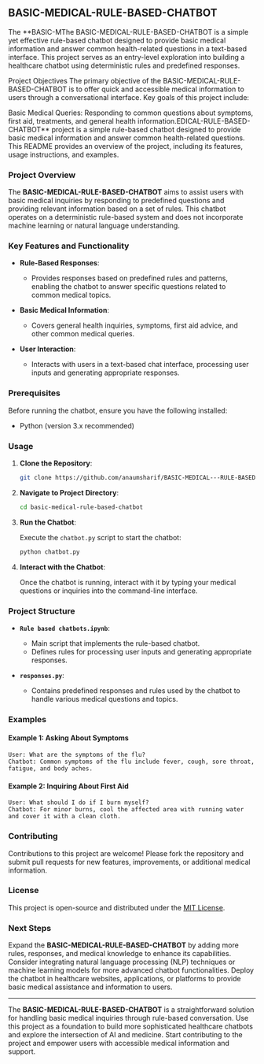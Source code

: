 ## BASIC-MEDICAL-RULE-BASED-CHATBOT

The **BASIC-MThe BASIC-MEDICAL-RULE-BASED-CHATBOT is a simple yet effective rule-based chatbot designed to provide basic medical information and answer common health-related questions in a text-based interface. This project serves as an entry-level exploration into building a healthcare chatbot using deterministic rules and predefined responses.

Project Objectives
The primary objective of the BASIC-MEDICAL-RULE-BASED-CHATBOT is to offer quick and accessible medical information to users through a conversational interface. Key goals of this project include:

Basic Medical Queries:
Responding to common questions about symptoms, first aid, treatments, and general health information.EDICAL-RULE-BASED-CHATBOT** project is a simple rule-based chatbot designed to provide basic medical information and answer common health-related questions. This README provides an overview of the project, including its features, usage instructions, and examples.

### Project Overview

The **BASIC-MEDICAL-RULE-BASED-CHATBOT** aims to assist users with basic medical inquiries by responding to predefined questions and providing relevant information based on a set of rules. This chatbot operates on a deterministic rule-based system and does not incorporate machine learning or natural language understanding.

### Key Features and Functionality

- **Rule-Based Responses**:
  - Provides responses based on predefined rules and patterns, enabling the chatbot to answer specific questions related to common medical topics.

- **Basic Medical Information**:
  - Covers general health inquiries, symptoms, first aid advice, and other common medical queries.

- **User Interaction**:
  - Interacts with users in a text-based chat interface, processing user inputs and generating appropriate responses.

### Prerequisites

Before running the chatbot, ensure you have the following installed:

- Python (version 3.x recommended)

### Usage

1. **Clone the Repository**:

   ```bash
   git clone https://github.com/anaumsharif/BASIC-MEDICAL---RULE-BASED-CHATBOT.git
   ```

2. **Navigate to Project Directory**:

   ```bash
   cd basic-medical-rule-based-chatbot
   ```

3. **Run the Chatbot**:

   Execute the `chatbot.py` script to start the chatbot:

   ```bash
   python chatbot.py
   ```

4. **Interact with the Chatbot**:

   Once the chatbot is running, interact with it by typing your medical questions or inquiries into the command-line interface.

### Project Structure

- **`Rule based chatbots.ipynb`**:
  - Main script that implements the rule-based chatbot.
  - Defines rules for processing user inputs and generating appropriate responses.

- **`responses.py`**:
  - Contains predefined responses and rules used by the chatbot to handle various medical questions and topics.

### Examples

#### Example 1: Asking About Symptoms

```
User: What are the symptoms of the flu?
Chatbot: Common symptoms of the flu include fever, cough, sore throat, fatigue, and body aches.
```

#### Example 2: Inquiring About First Aid

```
User: What should I do if I burn myself?
Chatbot: For minor burns, cool the affected area with running water and cover it with a clean cloth.
```

### Contributing

Contributions to this project are welcome! Please fork the repository and submit pull requests for new features, improvements, or additional medical information.

### License

This project is open-source and distributed under the [MIT License](LICENSE).

### Next Steps

Expand the **BASIC-MEDICAL-RULE-BASED-CHATBOT** by adding more rules, responses, and medical knowledge to enhance its capabilities. Consider integrating natural language processing (NLP) techniques or machine learning models for more advanced chatbot functionalities. Deploy the chatbot in healthcare websites, applications, or platforms to provide basic medical assistance and information to users.

---

The **BASIC-MEDICAL-RULE-BASED-CHATBOT** is a straightforward solution for handling basic medical inquiries through rule-based conversation. Use this project as a foundation to build more sophisticated healthcare chatbots and explore the intersection of AI and medicine. Start contributing to the project and empower users with accessible medical information and support.

